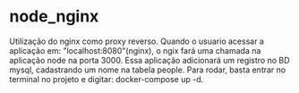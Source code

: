# node_nginx
Utilização do nginx como proxy reverso. Quando o usuario acessar a aplicação em: "localhost:8080"(nginx), o ngix fará uma chamada na aplicação node na porta 3000. Essa aplicação adicionará um registro no BD mysql, cadastrando um nome na tabela people. Para rodar, basta entrar no terminal no projeto e digitar: docker-compose up -d.
